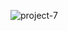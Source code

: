 ![project-7](https://github.com/ibshaikh/portfolio/assets/123507618/cd90c301-0fa4-4e82-ad41-a45f7db34a41)
